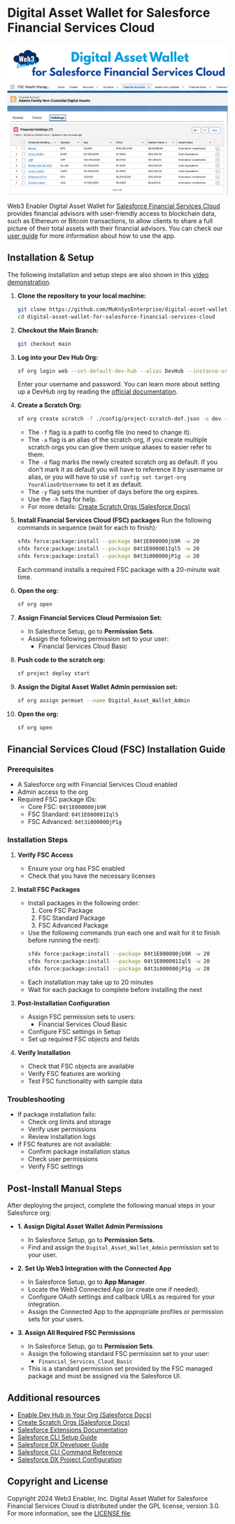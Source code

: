 # Digital Asset Wallet for Salesforce Financial Services Cloud

![](documentation-and-images/digital-asset-wallet-for-salesforce-financial-services-cloud-thumbnail.png)

Web3 Enabler Digital Asset Wallet for [Salesforce 
Financial Services Cloud](https://www.salesforce.com/financial-services/cloud) provides financial advisors with user-friendly access to blockchain data, such as Ethereum or Bitcoin transactions, to allow clients to share a full picture of their total assets with their financial advisors.  You can check our [user guide](https://github.com/MuKnSys/digital-asset-wallet-for-salesforce-financial-services-cloud/blob/main/documentation-and-images/Web3%20Enabler%20Digital%20Asset%20Wallet%20for%20Salesforce%20v0.1%20User%20Guide.pdf) for more information about how to use the app.

## Installation & Setup

The following installation and setup steps are also shown in this [video demonstration](https://youtu.be/khIhLIKqMVM).

1. **Clone the repository to your local machine:**
   ```sh
   git clone https://github.com/MuKnSysEnterprise/digital-asset-wallet-for-salesforce-financial-services-cloud.git
   cd digital-asset-wallet-for-salesforce-financial-services-cloud
   ```

2. **Checkout the Main Branch:**
   ```sh
   git checkout main
   ```

3. **Log into your Dev Hub Org:**
   ```sh
   sf org login web --set-default-dev-hub --alias DevHub --instance-url https://login.salesforce.com
   ```
   Enter your username and password. You can learn more about setting up a DevHub org by reading the [official documentation](https://developer.salesforce.com/docs/atlas.en-us.sfdx_dev.meta/sfdx_dev/sfdx_setup_enable_devhub.htm).

4. **Create a Scratch Org:**
   ```sh
   sf org create scratch -f ./config/project-scratch-def.json -a dev -d -y 30
   ```
   - The `-f` flag is a path to config file (no need to change it).
   - The `-a` flag is an alias of the scratch org, if you create multiple scratch orgs you can give them unique aliases to easier refer to them.
   - The `-d` flag marks the newly created scratch org as default. If you don't mark it as default you will have to reference it by username or alias, or you will have to use `sf config set target-org YourAliasOrUsername` to set it as default.
   - The `-y` flag sets the number of days before the org expires.
   - Use the `-h` flag for help.
   - For more details: [Create Scratch Orgs (Salesforce Docs)](https://developer.salesforce.com/docs/atlas.en-us.sfdx_dev.meta/sfdx_dev/sfdx_dev_scratch_orgs_create.htm)

5. **Install Financial Services Cloud (FSC) packages**
   Run the following commands in sequence (wait for each to finish):
   ```sh
   sfdx force:package:install --package 04t1E000000jb9R -w 20
   sfdx force:package:install --package 04t1E000001Iql5 -w 20
   sfdx force:package:install --package 04t3i000000jP1g -w 20
   ```
   Each command installs a required FSC package with a 20-minute wait time.

6. **Open the org:**
   ```sh
   sf org open
   ```

7. **Assign Financial Services Cloud Permission Set:**
   - In Salesforce Setup, go to **Permission Sets**.
   - Assign the following permission set to your user:
     - Financial Services Cloud Basic

8. **Push code to the scratch org:**
   ```sh
   sf project deploy start
   ```

9. **Assign the Digital Asset Wallet Admin permission set:**
   ```sh
   sf org assign permset --name Digital_Asset_Wallet_Admin
   ```

10. **Open the org:**
    ```sh
    sf org open
    ```

## Financial Services Cloud (FSC) Installation Guide

### Prerequisites
- A Salesforce org with Financial Services Cloud enabled
- Admin access to the org
- Required FSC package IDs:
  - Core FSC: `04t1E000000jb9R`
  - FSC Standard: `04t1E000001Iql5`
  - FSC Advanced: `04t3i000000jP1g`

### Installation Steps
1. **Verify FSC Access**
   - Ensure your org has FSC enabled
   - Check that you have the necessary licenses

2. **Install FSC Packages**
   - Install packages in the following order:
     1. Core FSC Package
     2. FSC Standard Package
     3. FSC Advanced Package
   - Use the following commands (run each one and wait for it to finish before running the next):
     ```bash
     sfdx force:package:install --package 04t1E000000jb9R -w 20
     sfdx force:package:install --package 04t1E000001Iql5 -w 20
     sfdx force:package:install --package 04t3i000000jP1g -w 20
     ```
   - Each installation may take up to 20 minutes
   - Wait for each package to complete before installing the next

3. **Post-Installation Configuration**
   - Assign FSC permission sets to users:
     - Financial Services Cloud Basic
   - Configure FSC settings in Setup
   - Set up required FSC objects and fields

4. **Verify Installation**
   - Check that FSC objects are available
   - Verify FSC features are working
   - Test FSC functionality with sample data

### Troubleshooting
- If package installation fails:
  - Check org limits and storage
  - Verify user permissions
  - Review installation logs
- If FSC features are not available:
  - Confirm package installation status
  - Check user permissions
  - Verify FSC settings

## Post-Install Manual Steps

After deploying the project, complete the following manual steps in your Salesforce org:

- **1. Assign Digital Asset Wallet Admin Permissions**
    - In Salesforce Setup, go to **Permission Sets**.
    - Find and assign the `Digital_Asset_Wallet_Admin` permission set to your user.

- **2. Set Up Web3 Integration with the Connected App**
    - In Salesforce Setup, go to **App Manager**.
    - Locate the Web3 Connected App (or create one if needed).
    - Configure OAuth settings and callback URLs as required for your integration.
    - Assign the Connected App to the appropriate profiles or permission sets for your users.

- **3. Assign All Required FSC Permissions**
    - In Salesforce Setup, go to **Permission Sets**.
    - Assign the following standard FSC permission set to your user:
        - `Financial_Services_Cloud_Basic`
    - This is a standard permission set provided by the FSC managed package and must be assigned via the Salesforce UI.

## Additional resources

-   [Enable Dev Hub in Your Org (Salesforce Docs)](https://developer.salesforce.com/docs/atlas.en-us.sfdx_dev.meta/sfdx_dev/sfdx_setup_enable_devhub.htm)
-   [Create Scratch Orgs (Salesforce Docs)](https://developer.salesforce.com/docs/atlas.en-us.sfdx_dev.meta/sfdx_dev/sfdx_dev_scratch_orgs_create.htm)
-   [Salesforce Extensions Documentation](https://developer.salesforce.com/tools/vscode/)
-   [Salesforce CLI Setup Guide](https://developer.salesforce.com/docs/atlas.en-us.sfdx_setup.meta/sfdx_setup/sfdx_setup_intro.htm)
-   [Salesforce DX Developer Guide](https://developer.salesforce.com/docs/atlas.en-us.sfdx_dev.meta/sfdx_dev/sfdx_dev_intro.htm)
-   [Salesforce CLI Command Reference](https://developer.salesforce.com/docs/atlas.en-us.sfdx_cli_reference.meta/sfdx_cli_reference/cli_reference.htm)
-   [Salesforce DX Project Configuration](https://developer.salesforce.com/docs/atlas.en-us.sfdx_dev.meta/sfdx_dev/sfdx_dev_ws_config.htm)


## Copyright and License

Copyright 2024 Web3 Enabler, Inc. Digital Asset Wallet for Salesforce Financial Services Cloud is distributed under the GPL license, version 3.0. For more information, see the [LICENSE file](LICENSE).
